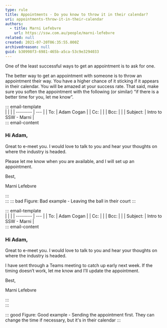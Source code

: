 ```yaml
---
type: rule
title: Appointments - Do you know to throw it in their calendar?
uri: appointments-throw-it-in-their-calendar
authors:
  - title: Marni Lefebvre
    url: https://ssw.com.au/people/marni-lefebvre
related: null
created: 2021-07-20T06:35:55.000Z
archivedreason: null
guid: b30998f3-6981-465b-a5ca-53c9e3294033
---
```



One of the least successful ways to get an appointment is to ask for one.

<!--endintro-->

The better way to get an appointment with someone is to throw an appointment their way. You have a higher chance of it sticking if it appears in their calendar. You will be amazed at your success rate. That said, make sure you soften the appointment with the following (or similar) “if there is a better time for you, let me know”.


::: email-template  
|          |     |
| -------- | --- |
| To:      | Adam Cogan |
| Cc:      |  |
| Bcc:     |  |
| Subject: | Intro to SSW - Marni |  
::: email-content  
### Hi Adam,  
Great to e-meet you. I would love to talk to you and hear your thoughts on where the industry is headed.

Please let me know when you are available, and I will set up an appointment.

Best,

Marni Lefebvre 



:::   
:::
::: bad
Figure: Bad example - Leaving the ball in their court
:::

::: email-template  
|          |     |
| -------- | --- |
| To:      | Adam Cogan |
| Cc:      |  |
| Bcc:     |  |
| Subject: | Intro to SSW - Marni |  
::: email-content  
### Hi Adam,  
Great to e-meet you. I would love to talk to you and hear your thoughts on where the industry is headed.

I have sent through a Teams meeting to catch up early next week. If the timing doesn’t work, let me know and I’ll update the appointment.

Best,

Marni Lefebvre 



:::   
:::  

::: good
Figure: Good example - Sending the appointment first. They can change the time if necessary, but it's in their calendar
:::
